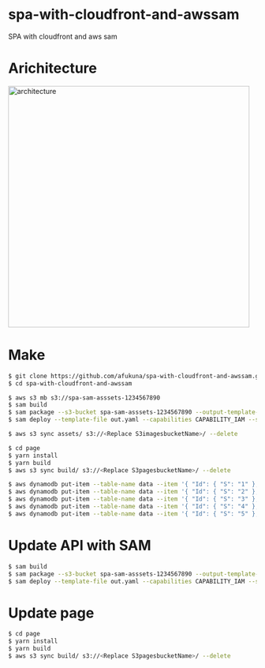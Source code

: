 # spa-with-cloudfront-and-awssam
SPA with cloudfront and aws sam

# Arichitecture
<img width="489" alt="architecture" src="https://user-images.githubusercontent.com/8767514/153780350-3b61607e-016a-4ea1-891f-c5fa2e84e1b1.png">

# Make
```bash
$ git clone https://github.com/afukuna/spa-with-cloudfront-and-awssam.git
$ cd spa-with-cloudfront-and-awssam
```
```bash
$ aws s3 mb s3://spa-sam-asssets-1234567890
$ sam build
$ sam package --s3-bucket spa-sam-asssets-1234567890 --output-template-file out.yaml
$ sam deploy --template-file out.yaml --capabilities CAPABILITY_IAM --stack-name spa-sam
```
```bash
$ aws s3 sync assets/ s3://<Replace S3imagesbucketName>/ --delete
```
```bash
$ cd page
$ yarn install
$ yarn build
$ aws s3 sync build/ s3://<Replace S3pagesbucketName>/ --delete
```
```bash
$ aws dynamodb put-item --table-name data --item '{ "Id": { "S": "1" }, "Image": { "S": "/images/noimage-256.png" }, "Name": { "S": "Name" }, "Detail": { "S": "Detail" }}'
$ aws dynamodb put-item --table-name data --item '{ "Id": { "S": "2" }, "Image": { "S": "/images/noimage-256.png" }, "Name": { "S": "Name" }, "Detail": { "S": "Detail" }}'
$ aws dynamodb put-item --table-name data --item '{ "Id": { "S": "3" }, "Image": { "S": "/images/noimage-256.png" }, "Name": { "S": "Name" }, "Detail": { "S": "Detail" }}'
$ aws dynamodb put-item --table-name data --item '{ "Id": { "S": "4" }, "Image": { "S": "/images/noimage-256.png" }, "Name": { "S": "Name" }, "Detail": { "S": "Detail" }}'
$ aws dynamodb put-item --table-name data --item '{ "Id": { "S": "5" }, "Image": { "S": "/images/noimage-256.png" }, "Name": { "S": "Name" }, "Detail": { "S": "Detail" }}'
```

# Update API with SAM
```bash
$ sam build
$ sam package --s3-bucket spa-sam-asssets-1234567890 --output-template-file out.yaml
$ sam deploy --template-file out.yaml --capabilities CAPABILITY_IAM --stack-name spa-sam
```

# Update page
```bash
$ cd page
$ yarn install
$ yarn build
$ aws s3 sync build/ s3://<Replace S3pagesbucketName>/ --delete
```